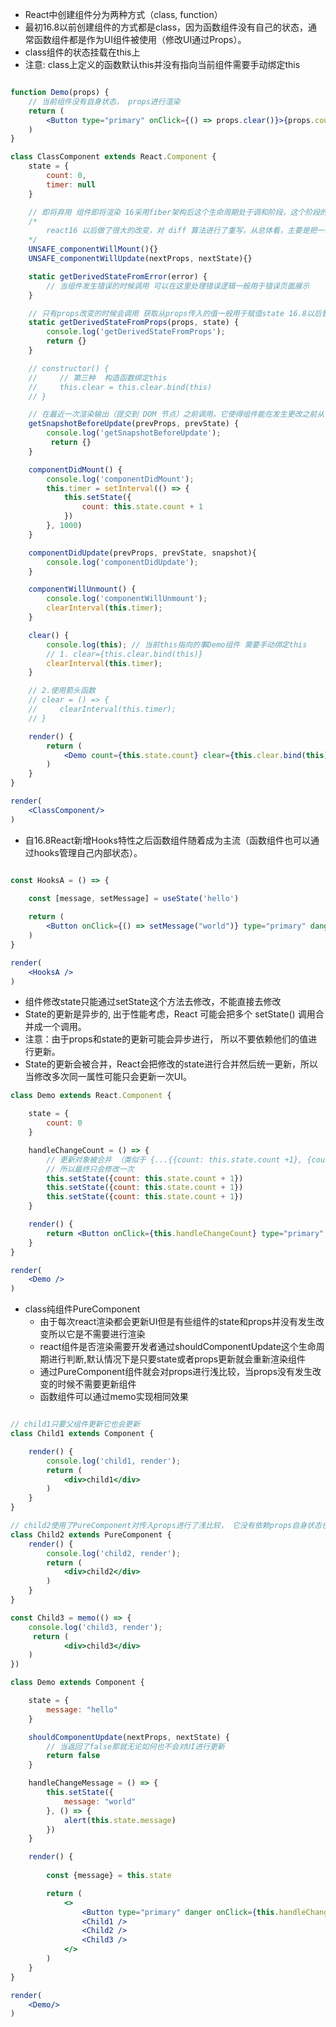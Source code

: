 * React中创建组件分为两种方式（class, function）
* 最初16.8以前创建组件的方式都是class，因为函数组件没有自己的状态，通常函数组件都是作为UI组件被使用（修改UI通过Props）。
* class组件的状态挂载在this上
* 注意: class上定义的函数默认this并没有指向当前组件需要手动绑定this

```jsx render=true noInline=true

function Demo(props) {
    // 当前组件没有自身状态， props进行渲染
    return (
        <Button type="primary" onClick={() => props.clear()}>{props.count || 0}</Button>
    )
}

class ClassComponent extends React.Component {
    state = {
        count: 0,
        timer: null
    }

    // 即将弃用 组件即将渲染 16采用fiber架构后这个生命周期处于调和阶段，这个阶段的可以中断，也就是会执行多次这个生命周期
    /*
        react16 以后做了很大的改变，对 diff 算法进行了重写，从总体看，主要是把一次计算，改变为多次计算，在浏览器有高级任务时，暂停计算。
    */
    UNSAFE_componentWillMount(){}
    UNSAFE_componentWillUpdate(nextProps, nextState){}

    static getDerivedStateFromError(error) {
        // 当组件发生错误的时候调用 可以在这里处理错误逻辑一般用于错误页面展示
    }

    // 只有props改变的时候会调用 获取从props传入的值一般用于赋值state 16.8以后替换componentWillReceiveProps生命周期
    static getDerivedStateFromProps(props, state) {
        console.log('getDerivedStateFromProps');
        return {}
    }

    // constructor() {
    //     // 第三种  构造函数绑定this
    //     this.clear = this.clear.bind(this)
    // }

    // 在最近一次渲染输出（提交到 DOM 节点）之前调用。它使得组件能在发生更改之前从 DOM 中捕获一些信息（例如，滚动位置）。此生命周期方法的任何返回值将作为参数传递给 componentDidUpdate()。 替换 componentWillUpdate
    getSnapshotBeforeUpdate(prevProps, prevState) {
        console.log('getSnapshotBeforeUpdate');
         return {}
    }

    componentDidMount() {
        console.log('componentDidMount');
        this.timer = setInterval(() => {
            this.setState({
                count: this.state.count + 1
            })
        }, 1000)
    }

    componentDidUpdate(prevProps, prevState, snapshot){
        console.log('componentDidUpdate');
    }

    componentWillUnmount() {
        console.log('componentWillUnmount');
        clearInterval(this.timer);
    }

    clear() {
        console.log(this); // 当前this指向的事Demo组件 需要手动绑定this
        // 1. clear={this.clear.bind(this)}
        clearInterval(this.timer);
    }

    // 2.使用箭头函数
    // clear = () => {
    //     clearInterval(this.timer);
    // }

    render() {
        return (
            <Demo count={this.state.count} clear={this.clear.bind(this)}/>
        )
    }
}

render(
    <ClassComponent/>
)

```

* 自16.8React新增Hooks特性之后函数组件随着成为主流（函数组件也可以通过hooks管理自己内部状态）。
```jsx render=true noInline=true

const HooksA = () => {
    
    const [message, setMessage] = useState('hello')

    return (
        <Button onClick={() => setMessage("world")} type="primary" danger>{message}</Button>
    )
}

render(
    <HooksA />
)

```

* 组件修改state只能通过setState这个方法去修改，不能直接去修改
* State的更新是异步的, 出于性能考虑，React 可能会把多个 setState() 调用合并成一个调用。
* 注意：由于props和state的更新可能会异步进行， 所以不要依赖他们的值进行更新。
* State的更新会被合并，React会把修改的state进行合并然后统一更新，所以当修改多次同一属性可能只会更新一次UI。
```jsx render=true noInline=true
class Demo extends React.Component {

    state = {
        count: 0
    }

    handleChangeCount = () => {
        // 更新对象被合并 （类似于 {...{{count: this.state.count +1}, {count: this.state.count +1}, {count: this.state.count +1}}}） 
        // 所以最终只会修改一次
        this.setState({count: this.state.count + 1})
        this.setState({count: this.state.count + 1})
        this.setState({count: this.state.count + 1})
    }

    render() {
        return <Button onClick={this.handleChangeCount} type="primary" danger>{this.state.count}</Button>
    }
}

render(
    <Demo />
)

```

* class纯组件PureComponent 
    * 由于每次react渲染都会更新UI但是有些组件的state和props并没有发生改变所以它是不需要进行渲染
    * react组件是否渲染需要开发者通过shouldComponentUpdate这个生命周期进行判断,默认情况下是只要state或者props更新就会重新渲染组件
    * 通过PureComponent组件就会对props进行浅比较，当props没有发生改变的时候不需要更新组件
    * 函数组件可以通过memo实现相同效果
```jsx live=true noInline=true

// child1只要父组件更新它也会更新
class Child1 extends Component {

    render() {
        console.log('child1, render');
        return (
            <div>child1</div>
        )
    }
}

// child2使用了PureComponent对传入props进行了浅比较， 它没有依赖props自身状态也没发生变化 所以不会重新进行渲染
class Child2 extends PureComponent {
    render() {
        console.log('child2, render');
        return (
            <div>child2</div>
        )
    }
}

const Child3 = memo(() => {
    console.log('child3, render');
     return (
            <div>child3</div>
    )
})

class Demo extends Component {

    state = {
        message: "hello"
    }

    shouldComponentUpdate(nextProps, nextState) {
        // 当返回了false那就无论如何也不会对UI进行更新
        return false
    }

    handleChangeMessage = () => {
        this.setState({
            message: "world"
        }, () => {
            alert(this.state.message)
        })
    }

    render() {
        
        const {message} = this.state

        return (
            <>
                <Button type="primary" danger onClick={this.handleChangeMessage}>{message}</Button>
                <Child1 />
                <Child2 />
                <Child3 />
            </>
        )
    }
}

render( 
    <Demo/>
)

```